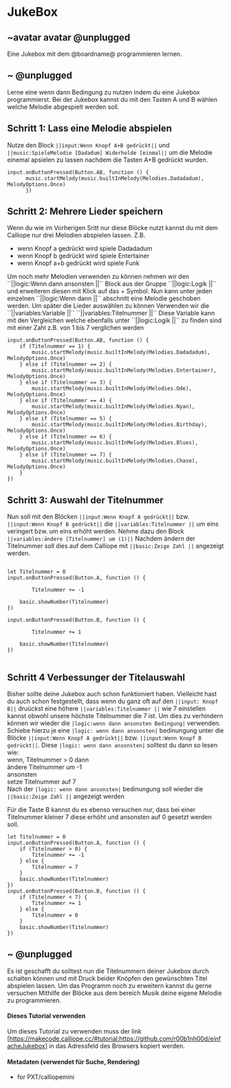 # JukeBox
## ~avatar avatar @unplugged
Eine Jukebox mit dem @boardname@ programmieren lernen.


## ~ @unplugged
Lerne eine wenn dann Bedingung zu nutzen indem du eine Jukebox programmierst. 
Bei der Jukebox kannst du mit den Tasten A und B wählen welche Melodie abgespielt werden soll.


## Schritt 1: Lass eine Melodie abspielen
Nutze den Block ``||input:Wenn Knopf A+B gedrückt||`` und ``||music:SpieleMelodie [Dadadum] Widerholde [einmal||`` um die Melodie einemal apsielen zu lassen nachdem die Tasten A+B gedrückt wurden.
```blocks 
input.onButtonPressed(Button.AB, function () {
      music.startMelody(music.builtInMelody(Melodies.Dadadadum), MelodyOptions.Once)
      })
```

## Schritt 2: Mehrere Lieder speichern
Wenn du wie im Vorherigen Sritt nur diese Blöcke nutzt kannst du mit dem Calliope nur drei Melodien abspielen lassen. 
Z.B. 
- wenn Knopf a gedrückt wird spiele Dadadadum
- wenn Knopf b gedrückt wird spiele Entertainer
- wenn Knopf a+b gedrückt wird spiele Funk <br>
<p>
Um noch mehr Melodien verwenden zu können nehmen wir den ``||logic:Wenn dann ansonsten ||`` Block aus der Gruppe ``||logic:Logik ||`` und erweiteren diesen mit Klick auf das + Symbol.
Nun kann unter jeden einzelnen ``||logic:Wenn dann ||`` abschnitt eine Melodie geschoben werden.
Um später die Lieder auswählen zu können Verwenden wir die ``||variables:Variable ||`` ``||variables:Titelnummer ||``
Diese Variable kann mit den Vergleichen welche ebenfalls unter ``||logic:Logik ||`` zu finden sind mit einer Zahl z.B. von 1 bis 7 verglichen werden

```blocks
input.onButtonPressed(Button.AB, function () {
    if (Titelnummer == 1) {
        music.startMelody(music.builtInMelody(Melodies.Dadadadum), MelodyOptions.Once)
    } else if (Titelnummer == 2) {
        music.startMelody(music.builtInMelody(Melodies.Entertainer), MelodyOptions.Once)
    } else if (Titelnummer == 3) {
        music.startMelody(music.builtInMelody(Melodies.Ode), MelodyOptions.Once)
    } else if (Titelnummer == 4) {
        music.startMelody(music.builtInMelody(Melodies.Nyan), MelodyOptions.Once)
    } else if (Titelnummer == 5) {
        music.startMelody(music.builtInMelody(Melodies.Birthday), MelodyOptions.Once)
    } else if (Titelnummer == 6) {
        music.startMelody(music.builtInMelody(Melodies.Blues), MelodyOptions.Once)
    } else if (Titelnummer == 7) {
        music.startMelody(music.builtInMelody(Melodies.Chase), MelodyOptions.Once)
    }
})
```


## Schritt 3: Auswahl der Titelnummer
Nun soll mit den Blöcken ``||input:Wenn Knopf A gedrückt||`` bzw. ``||input:Wenn Knopf B gedrückt||`` die ``||variables:Titelnummer ||`` um eins veringert bzw. um eins erhöht werden. 
Nehme dazu den Block ``||variables:ändere [Titelnummer] um (1)||``
Nachdem ändern der Titelnummer soll dies auf dem Calliope mit ``||basic:Zeige Zahl ||`` angezeigt werden.
```blocks

let Titelnummer = 0
input.onButtonPressed(Button.A, function () {

        Titelnummer += -1

    basic.showNumber(Titelnummer)
})

input.onButtonPressed(Button.B, function () {

        Titelnummer += 1

    basic.showNumber(Titelnummer)
})


```

## Schritt 4 Verbessunger der Titelauswahl
Bisher sollte deine Jukebox auch schon funktioniert haben. Vielleicht hast du auch schon festgestellt, dass wenn du ganz oft auf den ``||input: Knopf B||`` druückst eine höhere ``||variables:Titelnummer ||`` wie 7 einstellen kannst obwohl unsere höchste Titelnummer die 7 ist. Um dies zu verhindern können wir wieder die ``|logic:wenn dann ansonsten Bedingung|`` verwenden.
Schiebe hierzu je eine ``|logic: wenn dann ansonsten|`` bedinungung unter die Blöcke ``||input:Wenn Knopf A gedrückt||`` bzw. ``||input:Wenn Knopf B gedrückt||``.
Diese ``|logic: wenn dann ansonsten|`` solltest du dann so lesen wie: <br>
wenn, Titelnummer > 0 dann <br>
ändere Titelnummer um -1 <br>
ansonsten <br>
setze Titelnummer auf 7 <br>
Nach der ``|logic: wenn dann ansonsten|`` bedinungung soll wieder die ``||basic:Zeige Zahl ||`` angezeigt werden <br>

Für die Taste B kannst du es ebenso versuchen nur, dass bei einer Titelnummer kleiner 7 diese erhöht und ansonsten auf 0 gesetzt werden soll.

```blocks
let Titelnummer = 0
input.onButtonPressed(Button.A, function () {
    if (Titelnummer > 0) {
        Titelnummer += -1
    } else {
        Titelnummer = 7
    }
    basic.showNumber(Titelnummer)
})
input.onButtonPressed(Button.B, function () {
    if (Titelnummer < 7) {
        Titelnummer += 1
    } else {
        Titelnummer = 0
    }
    basic.showNumber(Titelnummer)
})
```


## ~ @unplugged 

Es ist geschafft du solltest nun die Titelnummern deiner Jukebox durch schalten können und mit Druck beider Knöpfen den gewünschten Titel abspielen lassen. 
Um das Programm noch zu erweitern kannst du gerne versuchen Mithilfe der Blöcke aus dem bereich Musik deine eigene Melodie zu programmieren.


#### Dieses Tutorial verwenden
Um dieses Tutorial zu verwenden muss der link [https://makecode.calliope.cc/#tutorial:https://github.com/r00b1nh00d/einfacheJukebox] in das Adressfeld des Browsers kopiert werden.

#### Metadaten (verwendet für Suche, Rendering)

* for PXT/calliopemini
<script src="https://makecode.com/gh-pages-embed.js"></script><script>makeCodeRender("{{ site.makecode.home_url }}", "{{ site.github.owner_name }}/{{ site.github.repository_name }}");</script>

